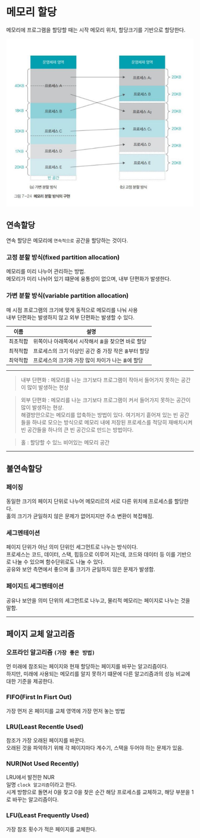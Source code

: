 # 메모리 할당

메모리에 프로그램을 할당할 때는 시작 메모리 위치, 할당크기를 기반으로 할당한다.

![](./src/memory_assignment.png)

## 연속할당

연속 할당은 메모리에 `연속적으로` 공간을 할당하는 것이다.

### 고정 분할 방식(fixed partition allocation)
메모리를 미리 나누어 관리하는 방법.<br/>
메모리가 미리 나뉘어 있기 떄문에 융통성이 없으며, 내부 단편화가 발생한다.

### 가변 분할 방식(variable partition allocation)
매 시점 프로그램의 크기에 맞게 동적으로 메모리를 나눠 사용<br/>
내부 단편화는 발생하지 않고 외부 단편화는 발생할 수 있다.

|이름|설명|
|----|----|
|최초적합|위쪽이나 아래쪽에서 시작해서 `홀`을 찾으면 바로 할당|
|최적적합|프로세스의 크기 이상인 공간 중 가장 작은 `홀`부터 할당|
|최악적합|프로세스의 크기와 가장 많이 차이가 나는 `홀`에 할당|

---

> 내부 단편화 : 메모리를 나눈 크기보다 프로그램이 작아서 들어가지 못하는 공간이 많이 발생하는 현상

> 외부 단편화 : 메모리를 나눈 크기보다 프로그램이 커서 들어가지 못하는 공간이 많이 발생하는 현상.<br/> 해결방안으로는 메모리를 압축하는 방법이 있다. 여기저기 흩어져 있는 빈 공간들을 하나로 모으는 방식으로 메모리 내에 저장된 프로세스를 적당히 재배치시켜 빈 공간들을 하나의 큰 빈 공간으로 만드는 방법이다.

> 홀 : 할당할 수 있느 비어있는 메모리 공간

---

## 불연속할당

### 페이징
동일한 크기의 페이지 단위로 나누어 메모리르의 서로 다른 위치에 프로세스를 할당한다.<br/>
홀의 크기가 균일하지 않은 문제가 없어지지만 주소 변환이 복잡해짐.

###  세그멘테이션
페이지 단위가 아닌 의미 단위인 세그먼트로 나누는 방식이다.<br/>
프로세스는 코드, 데이터, 스택, 힙등으로 이루어 지는데, 코드와 데이터 등 이를 기반으로 나눌 수 있으며 함수단위로도 나눌 수 있다.<br/>
공유와 보안 측면에서 좋으며 홀 크기가 균일하지 않은 문제가 발생함.

### 페이지드 세그멘테이션
공유나 보안을 의미 단위의 세그먼트로 나누고, 물리적 메모리는 페이지로 나누는 것을 말함.

---

## 페이지 교체 알고리즘

### 오프라인 알고리즘 `(가장 좋은 방법)`

먼 미래에 참조되는 페이지와 현재 할당하는 페이지를 바꾸는 알고리즘이다.<br/>
하지만, 미래에 사용되는 메모리를 알지 못하기 떄문에 다른 알고리즘과의 성능 비교에 대한 기준을 제공한다.

### FIFO(First In Fisrt Out)
가장 먼저 온 페이지를 교체 영역에 가장 먼저 놓는 방법

### LRU(Least Recentle Used)
참조가 가장 오래된 페이지를 바꾼다.<br/>
오래된 것을 파악하기 위해 각 페이지마다 계수기, 스택을 두어야 하는 문제가 있음.

### NUR(Not Used Recently)
LRU에서 발전한 NUR<br/>
일명 `clock 알고리즘`이라고 한다.<br/>
시계 방향으로 돌면서 0을 찾고 0을 찾은 순간 해당 프로세스를 교체하고, 해당 부분을 1로 바꾸는 알고리즘이다.

### LFU(Least Frequently Used)
가장 참조 횟수가 적은 페이지를 교체한다.